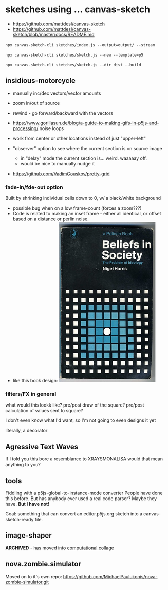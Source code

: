# sketches using ... canvas-sketch

- https://github.com/mattdesl/canvas-sketch
- https://github.com/mattdesl/canvas-sketch/blob/master/docs/README.md

`npx canvas-sketch-cli sketches/index.js --output=output/ --stream`

`npx canvas-sketch-cli sketches/sketch.js --new --template=p5`

`npx canvas-sketch-cli sketches/sketch.js --dir dist --build`

## insidious-motorcycle

- manually inc/dec vectors/vector amounts
- zoom in/out of source
- rewind - go forward/backward with the vectors
- https://www.gorillasun.de/blog/a-guide-to-making-gifs-in-p5js-and-processing/ noise loops
- work from center or other locations instead of just "upper-left"
- "observer" option to see where the current section is on source image
  - in "delay" mode the current section is... weird. waaaaay off.
  - would be nice to manually nudge it

- https://github.com/VadimGouskov/pretty-grid

### fade-in/fde-out option

Built by shrinking individual cells down to 0, w/ a black/white background

- possible bug when on a low frame-count (forces a zoom???)
- Code is related to making an inset frame - either all identical, or offset based on a distance or perlin noise.
 - like this book design:
  ![image inset offsets](beliefs_in_society_book_cover.jpeg)

### filters/FX in general

what would this lookk like?
pre/post draw of the square?
pre/post calculation of values sent to square?

I don't even know what I'd want, so I'm not going to even designs it yet

literally, a decorator


## Agressive Text Waves

If I told you this bore a resemblance to XRAYSMONALISA would that mean anything to you?


## tools

Fiddling with a p5js-global-to-instance-mode converter
People have done this before.
But has anybody ever used a real code parser?
Maybe they have.
**But I have not!**

Goal: something that can convert an editor.p5js.org sketch into a canvas-sketch-ready file.


## image-shaper

**ARCHIVED** - has moved into [computational collage](https://github.com/MichaelPaulukonis/computational-collage.git)


## nova.zombie.simulator

Moved on to it's own repo: <https://github.com/MichaelPaulukonis/nova-zombie-simulator.git>



